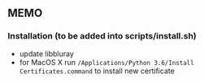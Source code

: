 ## MEMO

### Installation (to be added into scripts/install.sh)

- update libbluray 
- for MacOS X run `/Applications/Python 3.6/Install Certificates.command` to install new certificate

